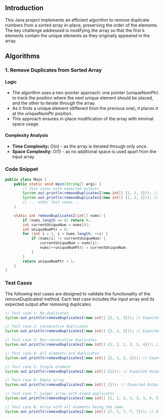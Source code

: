 ## Introduction

This Java project implements an efficient algorithm to remove duplicate numbers from a sorted array in-place, preserving the order of the elements. The key challenge addressed is modifying the array so that the first k elements contain the unique elements as they originally appeared in the array.

## Algorithms

### **1. Remove Duplicates from Sorted Array**

#### Logic

- The algorithm uses a two-pointer approach: one pointer (uniqueNumPtr) to track the position where the next unique element should be placed, and the other to iterate through the array.
- As it finds a unique element (different from the previous one), it places it at the uniqueNumPtr position.
- This approach ensures in-place modification of the array with minimal space usage.

#### Complexity Analysis

- **Time Complexity:** O(n) - as the array is iterated through only once.
- **Space Complexity:** O(1) - as no additional space is used apart from the input array.

### Code Snippet

```java
public class Main {
    public static void main(String[] args) {
        // Test cases with expected outputs
        System.out.println(removeDuplicatesI(new int[] {1, 2, 3})); // Expected Output: 3
        System.out.println(removeDuplicatesI(new int[] {1, 2, 2})); // Expected Output: 2
        // ... other test cases ...
    }

    static int removeDuplicatesI(int[] nums) {
        if (nums.length == 0) return 0;
        int currentUniqueNum = nums[0];
        int uniqueNumPtr = 0;
        for (int i = 1; i < nums.length; ++i) {
            if (nums[i] != currentUniqueNum) {
                currentUniqueNum = nums[i];
                nums[++uniqueNumPtr] = currentUniqueNum;
            }
        }
        return uniqueNumPtr + 1;
    }
}
```

### Test Cases

The following test cases are designed to validate the functionality of the removeDuplicatesI method. Each test case includes the input array and its expected output after removing duplicates.

```java
// Test case 1: No duplicates
System.out.println(removeDuplicatesI(new int[] {1, 2, 3})); // Expected Output: 3

// Test case 2: Consecutive duplicates
System.out.println(removeDuplicatesI(new int[] {1, 2, 2})); // Expected Output: 2

// Test case 3: Non-consecutive duplicates
System.out.println(removeDuplicatesI(new int[] {1, 2, 2, 3, 3, 4})); // Expected Output: 4

// Test case 4: All elements are duplicates
System.out.println(removeDuplicatesI(new int[] {2, 2, 2, 2})); // Expected Output: 1

// Test case 5: Single element
System.out.println(removeDuplicatesI(new int[] {1})); // Expected Output: 1

// Test case 6: Empty array
System.out.println(removeDuplicatesI(new int[] {})); // Expected Output: 0

// Test case 7: Longer array with mixed duplicates
System.out.println(removeDuplicatesI(new int[] {1, 1, 2, 3, 3, 3, 4, 5, 5, 6})); // Expected Output: 6

// Test case 8: Array with all elements being the same
System.out.println(removeDuplicatesI(new int[] {7, 7, 7, 7, 7})); // Expected Output: 1

```
